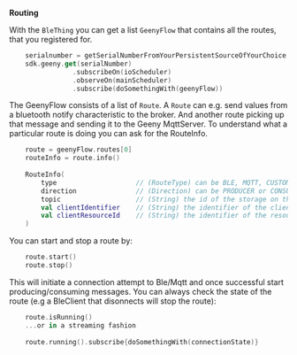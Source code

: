 **Routing**

With the `BleThing` you can get a list `GeenyFlow` that contains all the routes, that you registered for.


```kotlin 
    serialnumber = getSerialNumberFromYourPersistentSourceOfYourChoice 
    sdk.geeny.get(serialNumber)
                .subscribeOn(ioScheduler)
                .observeOn(mainScheduler)
                .subscribe(doSomethingWith(geenyFlow))
```

The GeenyFlow consists of a list of `Route`. A `Route` can e.g. send values from a bluetooth notify characteristic to
the broker. And another route picking up that message and sending it to the Geeny MqttServer. To understand what a particular route is
doing you can ask for the RouteInfo.

```kotlin 
    route = geenyFlow.routes[0]
    routeInfo = route.info() 
    
    RouteInfo(
        type                    // (RouteType) can be BLE, MQTT, CUSTOM
        direction               // (Direction) can be PRODUCER or CONSUMER
        topic                   // (String) the id of the storage on the broker
        val clientIdentifier    // (String) the identifier of the client, e.g. in BleClient it will be the mac adress
        val clientResourceId    // (String) the identifier of the resource on the client, e.g. in BleClient it will be the charactersticId
    )
```

You can start and stop a route by:

```kotlin 
    route.start()
    route.stop()
```

This will initiate a connection attempt to Ble/Mqtt and once successful start producing/consuming messages. You can always
check the state of the route (e.g a BleClient that disonnects will stop the route):

```kotlin 
    route.isRunning()
    ...or in a streaming fashion
     
    route.running().subscribe{doSomethingWith(connectionState)}
```
